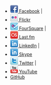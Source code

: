 * [![Facebook](/images/facebook.png) Facebook](https://www.facebook.com/chipski) |
* [![Flickr](/images/flickr.png) Flickr](https://www.flickr.com/people/chipski)
* [![FourSquare](/images/foursquare.png) FourSquare](https://foursquare.com/chipski) |
* [![last.fm](/images/lastfm.png) Last.fm](https://www.last.fm/user/chipski)
* [![LinkedIn](/images/linkedin.png) LinkedIn](https://www.linkedin.com/in/chipski) |
* [![Skype](/images/linkedin.png) Skype](skype:chipski@mac.com)
* [![Twitter](/images/twitter.png) Twitter](https://twitter.com/chipski) |
* [![YouTube](/images/youtube.png) YouTube](https://www.youtube.com/user/chipski)
* [GitHub](https://github.com/chipski)
